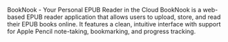 BookNook - Your Personal EPUB Reader in the Cloud
BookNook is a web-based EPUB reader application that allows users to upload, store, and read their EPUB books online. It features a clean, intuitive interface with support for Apple Pencil note-taking, bookmarking, and progress tracking.
